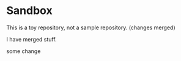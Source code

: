 # Sandbox

This is a toy repository, not a sample repository.
(changes merged)

I have merged stuff.

some change
